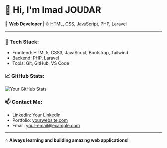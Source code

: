 # 👋 Hi, I'm Imad JOUDAR

🚀 **Web Developer** | 🌐 HTML, CSS, JavaScript, PHP, Laravel

---

### 🧰 Tech Stack:
- Frontend: HTML5, CSS3, JavaScript, Bootstrap, Tailwind
- Backend: PHP, Laravel
- Tools: Git, GitHub, VS Code

### 📈 GitHub Stats:
![Your GitHub Stats](https://github-readme-stats.vercel.app/api?username=your-username&show_icons=true&theme=radical)

### 📫 Contact Me:
- LinkedIn: [Your LinkedIn](https://www.linkedin.com/in/your-profile)
- Portfolio: [yourwebsite.com](https://yourwebsite.com)
- Email: your-email@example.com

---

⭐ **Always learning and building amazing web applications!**
